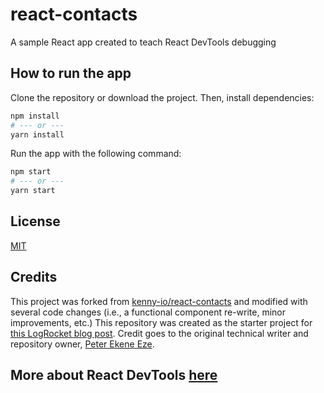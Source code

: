 # react-contacts

A sample React app created to teach React DevTools debugging

## How to run the app

Clone the repository or download the project. Then, install dependencies:
```bash
npm install
# --- or ---
yarn install
```

Run the app with the following command:
```bash
npm start
# --- or ---
yarn start
```

## License

[MIT](LICENSE)

## Credits

This project was forked from [kenny-io/react-contacts](https://github.com/kenny-io/react-contacts) and modified with several code changes (i.e., a functional component re-write, minor improvements, etc.) This repository was created as the starter project for [this LogRocket blog post](https://blog.logrocket.com/debug-react-applications-with-the-new-react-devtools/). Credit goes to the original technical writer and repository owner, [Peter Ekene Eze](https://blog.logrocket.com/author/peterekeneeze/).

## More about React DevTools [here](https://github.com/facebook/react/blob/main/packages/react-devtools/OVERVIEW.md)
